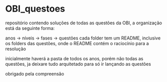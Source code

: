 # OBI_questoes
repositório contendo soluções de todas as questões da OBI,
a organização está da seguinte forma:

anos -> níveis -> fases -> questões
cada folder tem um README, inclusive os folders das questões, onde o README contém o raciocínio para a resolução

inicialmente haverá a pasta de todos os anos, porém não todas as questões, ja deixare tudo arquitetado para só ir lançando as questões

obrigado pela compreensão
